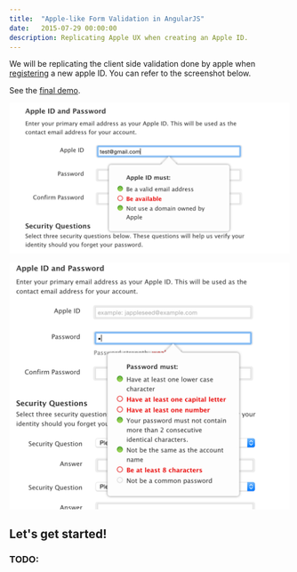 ```yaml
---
title:  "Apple-like Form Validation in AngularJS"
date:   2015-07-29 00:00:00
description: Replicating Apple UX when creating an Apple ID.
---
```


We will be replicating the client side validation done by apple when [registering][apple] a new apple ID.
You can refer to the screenshot below.

See the [final demo][demo].

![Apple username](/assets/images/apple-username.png)

![Apple password](/assets/images/apple-password.png)

## Let's get started!

### TODO:

[apple]: https://appleid.apple.com/account
[demo]: http://nadflores.github.io/angular-apple-validation/#/
